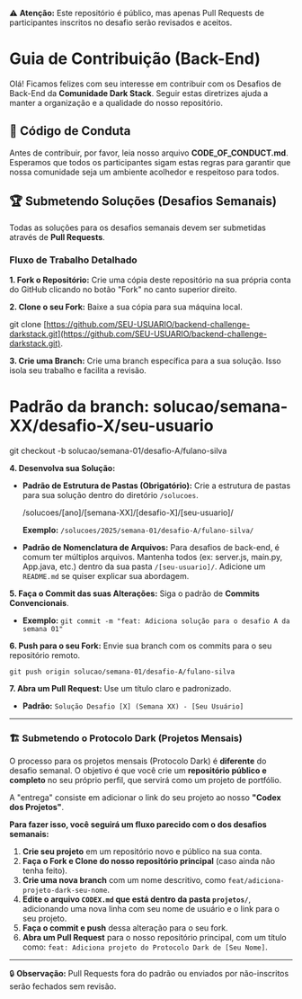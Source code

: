 ⚠️ **Atenção:** Este repositório é público, mas apenas Pull Requests de participantes inscritos no desafio serão revisados e aceitos.

# Guia de Contribuição (Back-End)

Olá! Ficamos felizes com seu interesse em contribuir com os Desafios de Back-End da **Comunidade Dark Stack**. Seguir estas diretrizes ajuda a manter a organização e a qualidade do nosso repositório.

## 📜 Código de Conduta

Antes de contribuir, por favor, leia nosso arquivo **CODE_OF_CONDUCT.md**. Esperamos que todos os participantes sigam estas regras para garantir que nossa comunidade seja um ambiente acolhedor e respeitoso para todos.

## 🏆 Submetendo Soluções (Desafios Semanais)

Todas as soluções para os desafios semanais devem ser submetidas através de **Pull Requests**.

### Fluxo de Trabalho Detalhado

**1. Fork o Repositório:**
Crie uma cópia deste repositório na sua própria conta do GitHub clicando no botão "Fork" no canto superior direito.

**2. Clone o seu Fork:**
Baixe a sua cópia para sua máquina local.

git clone [https://github.com/SEU-USUARIO/backend-challenge-darkstack.git](https://github.com/SEU-USUARIO/backend-challenge-darkstack.git).

**3. Crie uma Branch:**
Crie uma branch específica para a sua solução. Isso isola seu trabalho e facilita a revisão.

# Padrão da branch: solucao/semana-XX/desafio-X/seu-usuario
git checkout -b solucao/semana-01/desafio-A/fulano-silva

**4. Desenvolva sua Solução:**

* **Padrão de Estrutura de Pastas (Obrigatório):** Crie a estrutura de pastas para sua solução dentro do diretório `/solucoes`.
    
    /solucoes/[ano]/[semana-XX]/[desafio-X]/[seu-usuario]/

    **Exemplo:** `/solucoes/2025/semana-01/desafio-A/fulano-silva/`

* **Padrão de Nomenclatura de Arquivos:** Para desafios de back-end, é comum ter múltiplos arquivos. Mantenha todos (ex: server.js, main.py, App.java, etc.) dentro da sua pasta `/[seu-usuario]/`. Adicione um `README.md` se quiser explicar sua abordagem.

**5. Faça o Commit das suas Alterações:**
Siga o padrão de **Commits Convencionais**.
* **Exemplo:** `git commit -m "feat: Adiciona solução para o desafio A da semana 01"`

**6. Push para o seu Fork:**
Envie sua branch com os commits para o seu repositório remoto.

`git push origin solucao/semana-01/desafio-A/fulano-silva`

**7. Abra um Pull Request:**
Use um título claro e padronizado.
* **Padrão:** `Solução Desafio [X] (Semana XX) - [Seu Usuário]`

---
### 🏗️ Submetendo o Protocolo Dark (Projetos Mensais)

O processo para os projetos mensais (Protocolo Dark) é **diferente** do desafio semanal. O objetivo é que você crie um **repositório público e completo** no seu próprio perfil, que servirá como um projeto de portfólio.

A "entrega" consiste em adicionar o link do seu projeto ao nosso **"Codex dos Projetos"**.

**Para fazer isso, você seguirá um fluxo parecido com o dos desafios semanais:**

1.  **Crie seu projeto** em um repositório novo e público na sua conta.
2.  **Faça o Fork e Clone do nosso repositório principal** (caso ainda não tenha feito).
3.  **Crie uma nova branch** com um nome descritivo, como `feat/adiciona-projeto-dark-seu-nome`.
4.  **Edite o arquivo `CODEX.md` que está dentro da pasta `projetos/`**, adicionando uma nova linha com seu nome de usuário e o link para o seu projeto.
5.  **Faça o commit e push** dessa alteração para o seu fork.
6.  **Abra um Pull Request** para o nosso repositório principal, com um título como: `feat: Adiciona projeto do Protocolo Dark de [Seu Nome]`.

---

🔒 **Observação:** Pull Requests fora do padrão ou enviados por não-inscritos serão fechados sem revisão.